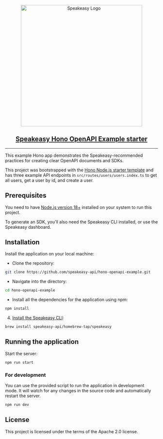 <div align="center">

<a href="[Speakeasy](https://speakeasyapi.dev/)">
  <img src="https://github.com/speakeasy-api/speakeasy/assets/68016351/e959f81a-b250-4003-8c5c-a45b9463fc95" alt="Speakeasy Logo" width="400">
<h2>Speakeasy Hono OpenAPI Example starter</h2>
</a>

</div>
<hr />

This example Hono app demonstrates the Speakeasy-recommended practices for creating clear OpenAPI documents and SDKs.

This project was bootstrapped with the [Hono Node.js starter template](https://hono.dev/docs/getting-started/basic#starter) and has three example API endpoints in `src/routes/users/users.index.ts` to get all users, get a user by id, and create a user.

## Prerequisites

You need to have [Node.js version 18+](https://nodejs.org/) installed on your system to run this project.

To generate an SDK, you'll also need the Speakeasy CLI installed, or use the Speakeasy dashboard.

## Installation

Install the application on your local machine:

- Clone the repository:

```bash
git clone https://github.com/speakeasy-api/hono-openapi-example.git
```

- Navigate into the directory:

```bash
cd hono-openapi-example
```

- Install all the dependencies for the application using npm:

```bash
npm install
```

4. [Install the Speakeasy CLI](https://github.com/speakeasy-api/speakeasy#installation):

```bash
brew install speakeasy-api/homebrew-tap/speakeasy
```

## Running the application

Start the server:

```bash
npm run start
```

### For development

You can use the provided script to run the application in development mode. It will watch for any changes in the source code and automatically restart the server.

```bash
npm run dev
```

## License

This project is licensed under the terms of the Apache 2.0 license.